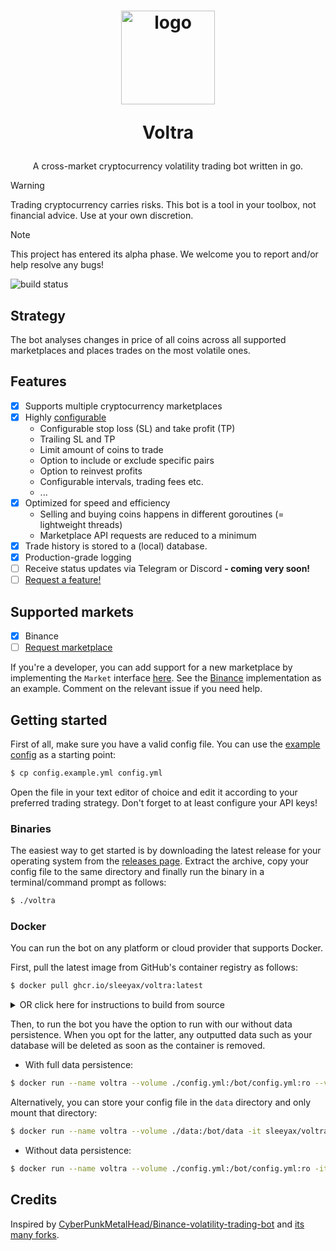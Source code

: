 <h1 align="center">
  <img width="150" src="https://i.ibb.co/3Y1sJDQ/c175b5cd-93cd-4942-b040-d4f4b5abd2b2.jpg" alt="logo" />
  <p>Voltra</p>
</h1>
<p align="center">A cross-market cryptocurrency volatility trading bot written in go.</p>

> [!WARNING]  
> Trading cryptocurrency carries risks. This bot is a tool in your toolbox, not financial advice. Use at your own discretion.

> [!NOTE]  
> This project has entered its alpha phase. We welcome you to report and/or help resolve any bugs!

![build status](https://github.com/sleeyax/voltra/actions/workflows/build_and_test.yml/badge.svg)

## Strategy
The bot analyses changes in price of all coins across all supported marketplaces and places trades on the most volatile ones.

## Features
- [x] Supports multiple cryptocurrency marketplaces
- [x] Highly [configurable](./config.example.yml)
    - Configurable stop loss (SL) and take profit (TP)
    - Trailing SL and TP
    - Limit amount of coins to trade
    - Option to include or exclude specific pairs
    - Option to reinvest profits
    - Configurable intervals, trading fees etc.
    - ...
- [x] Optimized for speed and efficiency
    - Selling and buying coins happens in different goroutines (= lightweight threads)
    - Marketplace API requests are reduced to a minimum
- [x] Trade history is stored to a (local) database. 
- [x] Production-grade logging
- [ ] Receive status updates via Telegram or Discord **- coming very soon!**
- [ ] [Request a feature!](https://github.com/sleeyax/voltra/issues/new?assignees=&labels=feature&projects=&template=feature_request.md&title=)

## Supported markets
- [x] Binance
- [ ] [Request marketplace](https://github.com/sleeyax/voltra/issues/new?assignees=&labels=feature,marketplace+request&projects=&template=feature_request.md&title=)

If you're a developer, you can add support for a new marketplace by implementing the `Market` interface [here](https://github.com/sleeyax/voltra/blob/main/internal/market/market.go).
See the [Binance](https://github.com/sleeyax/gvoltra/blob/main/internal/market/binance.go) implementation as an example. Comment on the relevant issue if you need help.

## Getting started

First of all, make sure you have a valid config file. You can use the [example config](./config.example.yml) as a starting point:

```sh
$ cp config.example.yml config.yml
```

Open the file in your text editor of choice and edit it according to your preferred trading strategy. Don't forget to at least configure your API keys!

### Binaries
The easiest way to get started is by downloading the latest release for your operating system from the [releases page](https://github.com/sleeyax/voltra/releases). 
Extract the archive, copy your config file to the same directory and finally run the binary in a terminal/command prompt as follows:

```sh
$ ./voltra
```

### Docker
You can run the bot on any platform or cloud provider that supports Docker.

First, pull the latest image from GitHub's container registry as follows:
```sh
$ docker pull ghcr.io/sleeyax/voltra:latest
```

<details>
  <summary>OR click here for instructions to build from source</summary>
  Clone the source code and build the docker image locally:

  ```sh
  $ git clone https://github.com/sleeyax/voltra.git
  $ cd voltra
  $ docker build --tag ghcr.io/sleeyax/voltra:latest .
  ```
</details>

Then, to run the bot you have the option to run with our without data persistence. When you opt for the latter, any outputted data such as your database will be deleted as soon as the container is removed.

- With full data persistence:

```sh
$ docker run --name voltra --volume ./config.yml:/bot/config.yml:ro --volume ./data:/bot/data -it sleeyax/voltra:latest
```

Alternatively, you can store your config file in the `data` directory and only mount that directory:

```sh
$ docker run --name voltra --volume ./data:/bot/data -it sleeyax/voltra:latest
```

- Without data persistence:

```sh
$ docker run --name voltra --volume ./config.yml:/bot/config.yml:ro -it sleeyax/voltra:latest
```

## Credits
Inspired by [CyberPunkMetalHead/Binance-volatility-trading-bot](https://github.com/CyberPunkMetalHead/Binance-volatility-trading-bot) and [its many forks](https://useful-forks.github.io/?repo=CyberPunkMetalHead/Binance-volatility-trading-bot).
